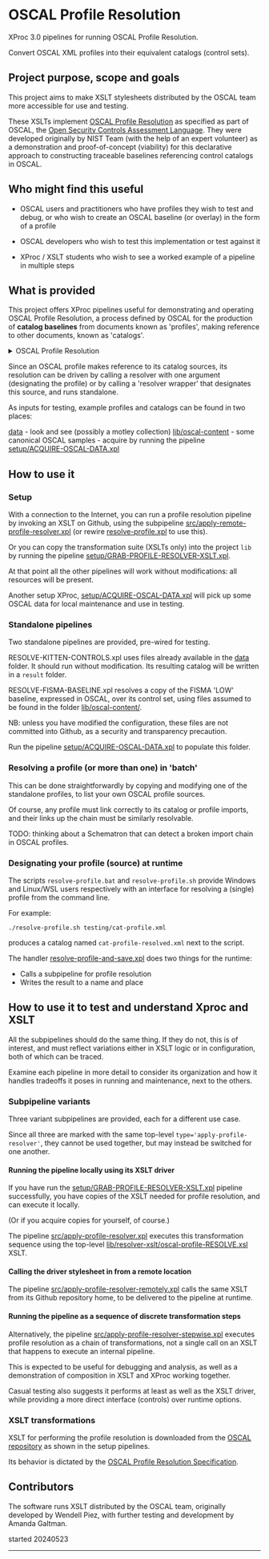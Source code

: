 # OSCAL Profile Resolution

XProc 3.0 pipelines for running OSCAL Profile Resolution.

Convert OSCAL XML profiles into their equivalent catalogs (control sets).

## Project purpose, scope and goals

This project aims to make XSLT stylesheets distributed by the OSCAL team more accessible for use and testing.

These XSLTs implement [OSCAL Profile Resolution](https://pages.nist.gov/OSCAL/resources/concepts/processing/profile-resolution) as specified as part of OSCAL, the [Open Security Controls Assessment Language](https://pages.nist.gov/OSCAL). They were developed originally by NIST Team (with the help of an expert volunteer) as a demonstration and proof-of-concept (viability) for this declarative approach to constructing traceable baselines referencing control catalogs in OSCAL.

## Who might find this useful
 
- OSCAL users and practitioners who have profiles they wish to test and debug, or who wish to create an OSCAL baseline (or overlay) in the form of a profile

- OSCAL developers who wish to test this implementation or test against it

- XProc / XSLT students who wish to see a worked example of a pipeline in multiple steps

## What is provided

This project offers XProc pipelines useful for demonstrating and operating OSCAL Profile Resolution, a process defined by OSCAL for the production of **catalog baselines** from documents known as 'profiles', making reference to other documents, known as 'catalogs'.

<details><summary>OSCAL Profile Resolution</summary>

OSCAL profile resolution is defined normatively in a draft [specification and detailed description](https://pages.nist.gov/OSCAL/resources/concepts/processing/profile-resolution/) on the OSCAL web site, as part of the OSCAL specification.

OSCAL profiles and catalogs center around the concept of controls. Catalogs are collections of controls, and profiles are tailored selections of controls from catalogs.

In its most reduced form, a catalog might have controls A, B and C, and a profile selects A and B. To resolve this profile is to produce a catalog containing controls A and B. Control C for the catalog is considered to be out of scope for the catalog (the 'tailored baseline' or 'overlay') resulting from profile resolution. The profile does not contain the controls - it selects them. The controls, that is, are selected in the profile and *shown* in the resolved catalog, showing a subset of the original's controls.

Thus 'resolution' may be conceived of as a function that accepts profile and catalog inputs (in pseudo code)

```
resolve(profile, catalog) => catalog
```

which is eerily similar to a generalized transformation architecture

```
transform(stylesheet, document) => document
```

with an important caveat - a profile must designate its own catalog sources.\* (And there can be more than one.)

So

```
profile(catalog+) => resolve() => catalog
```

Where the result catalog represents the output of the resolution operation on the source profile (with its catalogs).

* While an OSCAL profile in principle could be resolved against any OSCAL catalog, not only those it designates, such behavior would be non-normative, and the process useful only for analysis and forensics, no longer meeting requirements for traceability.
</details>

Since an OSCAL profile makes reference to its catalog sources, its resolution can be driven by calling a resolver with one argument (designating the profile) or by calling a 'resolver wrapper' that designates this source, and runs standalone.

As inputs for testing, example profiles and catalogs can be found in two places:

[data](data) - look and see (possibly a motley collection)
[lib/oscal-content](lib/oscal-content) - some canonical OSCAL samples - acquire by running the pipeline [setup/ACQUIRE-OSCAL-DATA.xpl](setup/ACQUIRE-OSCAL-DATA.xpl)

## How to use it

### Setup

With a connection to the Internet, you can run a profile resolution pipeline by invoking an XSLT on Github, using the subpipeline [src/apply-remote-profile-resolver.xpl](src/apply-remote-profile-resolver.xpl) (or rewire [resolve-profile.xpl](resolve-profile.xpl) to use this).

Or you can copy the transformation suite (XSLTs only) into the project `lib` by running the pipeline [setup/GRAB-PROFILE-RESOLVER-XSLT.xpl](setup/GRAB-PROFILE-RESOLVER-XSLT.xpl).



At that point all the other pipelines will work without modifications: all resources will be present.

Another setup XProc, [setup/ACQUIRE-OSCAL-DATA.xpl](setup/ACQUIRE-OSCAL-DATA.xpl) will pick up some OSCAL data for local maintenance and use in testing.

### Standalone pipelines

Two standalone pipelines are provided, pre-wired for testing.

RESOLVE-KITTEN-CONTROLS.xpl uses files already available in the [data](data) folder. It should run without modification. Its resulting catalog will be written in a `result` folder.

RESOLVE-FISMA-BASELINE.xpl resolves a copy of the FISMA 'LOW' baseline, expressed in OSCAL, over its control set, using files assumed to be found in the folder [lib/oscal-content/](lib/oscal-content/).

NB: unless you have modified the configuration, these files are not committed into Github, as a security and transparency precaution.

Run the pipeline [setup/ACQUIRE-OSCAL-DATA.xpl](setup/ACQUIRE-OSCAL-DATA.xpl) to populate this folder. 

### Resolving a profile (or more than one) in 'batch'

This can be done straightforwardly by copying and modifying one of the standalone profiles, to list your own OSCAL profile sources.

Of course, any profile must link correctly to its catalog or profile imports, and their links up the chain must be similarly resolvable.

TODO: thinking about a Schematron that can detect a broken import chain in OSCAL profiles.

### Designating your profile (source) at runtime

The scripts `resolve-profile.bat` and `resolve-profile.sh` provide Windows and Linux/WSL users respectively with an interface for resolving a (single) profile from the command line.

For example:

```
./resolve-profile.sh testing/cat-profile.xml
```

produces a catalog named `cat-profile-resolved.xml` next to the script.

The handler [resolve-profile-and-save.xpl](resolve-profile-and-save.xpl) does two things for the runtime:
 - Calls a subpipeline for profile resolution
 - Writes the result to a name and place

## How to use it to test and understand Xproc and XSLT

All the subpipelines should do the same thing. If they do not, this is of interest, and must reflect variations either in XSLT logic or in configuration, both of which can be traced.

Examine each pipeline in more detail to consider its organization and how it handles tradeoffs it poses in running and maintenance, next to the others.

### Subpipeline variants

Three variant subpipelines are provided, each for a different use case.

Since all three are marked with the same top-level `type='apply-profile-resolver'`, they cannot be used together, but may instead be switched for one another.


#### Running the pipeline locally using its XSLT driver

If you have run the [setup/GRAB-PROFILE-RESOLVER-XSLT.xpl](setup/GRAB-PROFILE-RESOLVER-XSLT.xpl) pipeline successfully, you have copies of the XSLT needed for profile resolution, and can execute it locally.

(Or if you acquire copies for yourself, of course.)

The pipeline [src/apply-profile-resolver.xpl](rc/apply-profile-resolver.xpl) executes this transformation sequence using the top-level [lib/resolver-xslt/oscal-profile-RESOLVE.xsl](lib/resolver-xslt/oscal-profile-RESOLVE.xsl) XSLT.

#### Calling the driver stylesheet in from a remote location

The pipeline [src/apply-profile-resolver-remotely.xpl](rc/apply-profile-resolver-remotely.xpl) calls the same XSLT from its Github repository home, to be delivered to the pipeline at runtime.

#### Running the pipeline as a sequence of discrete transformation steps

Alternatively, the pipeline [src/apply-profile-resolver-stepwise.xpl](src/apply-profile-resolver-stepwise.xpl) executes profile resolution as a chain of transformations, not a single call on an XSLT that happens to execute an internal pipeline.

This is expected to be useful for debugging and analysis, as well as a demonstration of composition in XSLT and XProc working together.

Casual testing also suggests it performs at least as well as the XSLT driver, while providing a more direct interface (controls) over runtime options.

### XSLT transformations

XSLT for performing the profile resolution is downloaded from the [OSCAL repository](https://github.com/usnistgov/OSCAL/tree/main/src/utils/resolver-pipeline) as shown in the setup pipelines.

Its behavior is dictated by the [OSCAL Profile Resolution Specification](https://pages.nist.gov/OSCAL/resources/concepts/processing/profile-resolution/).
## Contributors

The software runs XSLT distributed by the OSCAL team, originally developed by Wendell Piez, with further testing and development by Amanda Galtman.

started 20240523

---


